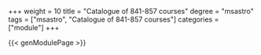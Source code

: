 +++
weight = 10
title = "Catalogue of 841-857 courses"
degree = "msastro"
tags = ["msastro", "Catalogue of 841-857 courses"]
categories = ["module"]
+++

{{< genModulePage >}}
